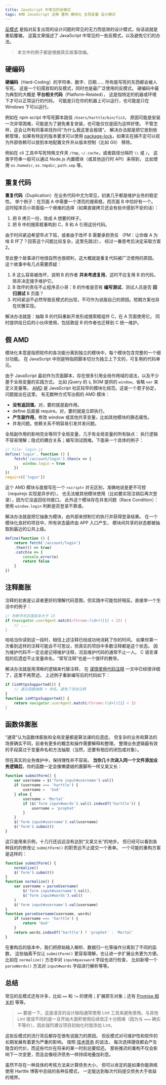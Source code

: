 ```yaml
---
title: JavaScript 中常见的反模式
tags: AMD JavaScript 注释 重构 模块化 全局变量 设计模式
---
```


[反模式][anti] 是指对反复出现的设计问题的常见的无力而低效的设计模式，俗话说就是重蹈覆辙。
这篇文章描述了 JavaScript 中常见的一些反模式，以及避免它们的办法。

> 本文中的例子都是根据真实故事改编。

<!--more-->

## 硬编码

**硬编码**（Hard-Coding）的字符串、数字、日期…… 所有能写死的东西都会被人写死。
这是一个妇孺皆知的反模式，同时也是最广泛使用的反模式。
硬编码中最为典型的大概是 **平台相关代码**（Platform-Related），
这是指特定的机器或环境下才可以正常运行的代码，
可能是只在你的机器上可以运行，也可能是只在 Windows 下可以运行。

例如在 npm script 中写死脚本路径 `/Users/harttle/bin/fis3`，
原因可能是安装一次非常困难，可能是为了避免重复安装，也可能仅仅是因为这样好使。
不管怎样，这会让所有同事来找你问“为什么我这里会报错”。
解决办法就是把它放到依赖管理，如果有特定的版本要求可以使用 [package-lock][lock]，如果实在搞不定可以视为外部依赖可以放到本地配置文件并从版本控制（比如 Git） 移除。

例如在 cli 工具中写死特殊文件夹 `/tmp`, `~/.cache`，或者路径分隔符 `\\` 或 `/`。
这类字符串一般可以通过 Node.js 内置模块（或其他运行时 API）来得到，
比如使用 `os.homedir`, `os.tmpdir`, `path.sep` 等。

## 重复代码

**重复代码**（Duplication）在业务代码中尤为常见，初衷几乎都是维护业务的稳定性。
举个例子：在页面 A 中需要一个漂亮的搜索框，而页面 B 中恰好有一个。
这时程序员小哥面临一个艰难的选择（如果直接拷贝还会有些许感到不安的话）：

1. 把 B 拷贝一份，改成 A 想要的样子。
2. 把 B 中的搜索框重构到 C，B 和 A 引用这份代码。

由于时间紧迫希望早点下班，或者由于改坏 B 需要承担责任
（PM：让你做 A 为啥 B 坏了？回答这个问题比较复杂，这里先跳过），
经过一番思考后决定采取方案 2。

至此整个故事进行地很自然也很顺利，这大概就是重复代码被广泛使用的原因。
这个故事中有几点需要质疑：

1. B 这么容易被改坏，说明 B 的作者 **并未考虑复用**。这时不应复用 B 的代码，除非决定接手维护它。
2. B 改坏的责任不止程序员小哥：B 的作者是否有 **编写测试**，测试人员是否 **回归测试** B 页面？
3. 时间紧迫不必然导致反模式的出现，不可作为说服自己的原因。短期方案也存在优雅实现。

解决办法就是：抽取 B 的代码重新开发形成搜索框组件 C，在 A 页面使用它。
同时提供给日后的小伙伴使用，包括敦促 B 的作者也迁移到 C 统一维护。

## 假 AMD

模块化本意是指把软件的各功能分离到独立的模块中，每个模块包含完整的一个细分功能。
在 JavaScript 中则是特指把脚本切分为独立上下文的，可复用的代码单元。

由于 JavaScript 最初作为页面脚本，存在很多引用全局作用域的语法，以及不少基于全局变量的实践方式。
比如 jQuery 的 `$`, BOM 提供的 `window`，省略 `var` 来定义变量等。
[AMD][amd] 是 JavaScript 社区较早的模块化规范。这是一个君子协定，问题就出在这里。
有无数种方式写出假的 AMD 模块：

* **没有返回值**。对，要的就是副作用。
* define 后直接 require。对，要的就是立即执行。
* **产生副作用**。修改 window 或其他共享变量，比如其他模块的静态属性。
* 并发问题。依赖关系不明容易引发并发问题。

全局副作用的影响完全等同于全局变量，几乎有全局变量的所有缺点：
执行逻辑不容易理解；隐式的耦合关系；编写测试困难。下面来一个具体的例子：

```javascript
// file: login.js
define('login', function () {
    fetch('/account/login').then(x => {
        window.login = true
    })
})
require(['login'])
```

这个 AMD 模块与直接写在一个 `<script>` 并无区别，准确地说是更不可控（requirejs 实现是异步的）。
也无法被其他模块使用（比如要实现注销后再次登录），因为它没返回任何接口。
此外这个模块存在并发问题（Race Condition）：使用 `window.login` 判断是否登录不靠谱。

解决办法就是把它抽象为模块，由外部来控制它的执行并获得登录结果。
在一个模块化良好的项目中，所有状态最终由 APP 入口产生，
模块间共享的状态都被抽取到最近的公共上级。

```javascript
define(function () {
    return fetch('/account/login')
    .then(() => true)
    .catch(e => {
        console.error(e)
        return false
    }
})
```

## 注释膨胀

注释的初衷是让读者更好的理解代码意图，但实践中可能恰好相反。直接举一个生活中的例子：

```javascript
// 判断手机百度版本大于 15
if (navigator.userAgent.match(/Chrome:(\d+))[1] < 15) {
    // ...
}
```

哈哈当你读到这一段时，相信上述注释已经成功地消耗了你的时间。
如果你第一次看到这样的注释可能会不可思议，但真实的项目中多数注释都是这个状态。
因为维护代码不一定总是记得维护注释，况且维护代码的通常不止一人。
C 语言课程的后遗症不止变量命名，“常写注释”也是一个很坏的教导。

解决办法就是用清晰的逻辑来代替注释，
在 [谨慎使用代码注释](/2016/10/08/code-comments.html) 一文中已经很详细了，这里不再赘述。
上述例子重新编写后的代码如下：

```javascript
if (isHttpsSupported()) {
    // 通过函数抽取 + 命名，避免了添加注释
}
function isHttpsSupported() {
    return navigator.userAgent.match(/Chrome:(\d+))[1] < 15
}
```

## 函数体膨胀

“通常”认为函数体膨胀和全局变量都是算法课的后遗症。
但复杂的业务和算法的场景确实不同，前者有更多的概念和操作需要解释和整理。
整理业务逻辑最有效的手段莫过于变量命名和方法抽取（当然，还要有相应的闭包或对象）。

但在真实的业务维护中，保持理性并不容易。
**当你几十次进入同一个文件添加业务逻辑后**，你的函数一定会像懒婆娘的裹脚布一样又臭又长：

```javascript
function submitForm() {
    var username = $('form input#username').val()
    if (username === 'harttle') {
        username =  'God'
    } else {
        username = 'Mortal'
        if ($('form input#words').val().indexOf('harttle')) {
            username = 'prophet'
        }
    }
    $('form input#username').val(username)
    $('form').submit()
}
```

这只是用来示例，十几行还远远没有达到“又臭又长”的地步。
但已经可以看到各种目的的修改让 `submitForm()` 的职责远不止提交一个表单。
一个可能的重构方案是这样的：

```javascript
function submitForm() {
    normalize()
    $('form').submit()
}
function normalize() {
    var username = parseUsername(
        $('form input#username').val(),
        $('form input#words').val()
    )
    $('form input#username').val(username)
}
function parseUsername(username, words)
    if (username === 'harttle') {
        return 'God'
    }
    return words.indexOf('harttle') ? 'prophet' : 'Mortal'
}
```

在重构后的版本中，我们把原始输入解析、数据归一化等操作分离到了不同的函数，
这些抽离不仅让 `submitForm()` 更容易理解，也让进一步扩展业务更为方便。
比如在 `normalize()` 方法中对 `input#password` 字段也进行检查，
比如新增一个 `parseWords()` 方法对 `input#words` 字段进行解析等等。

## 总结

常见的反模式还有许多，比如 `==` 和 `!=` 的使用；扩展原生对象；还有
[Promise 相关的](/2017/06/27/promise-anti-patterns.html) 等等。

> `==` 要提一下。这是语言的设计缺陷通常使用 Lint 工具来避免使用。与其他 Lint 错误不同的是一旦开始大面积使用后续改正十分困难（因为与 `===` 确实不等价）。因此强烈建议项目初始化时就添加 Lint。

这些反模式的流行背后都存在很有说服力的原因，
但反模式对可维护性和软件的长期发展有着更为严重的影响。
按照 [技术债务][tech-dept] 的说法，
每次选择捷径都会产生隐含的代价，而这些代价在将来的某一时刻总要偿还。
那些推迟的重构不仅会影响下一次变更，而且会像经济债务一样持续地叠加利息。

虽然不存在一种具体的考核方法来计算债务大小，
但可以肯定的是如果你能熟练使用 Harttle 博客中总结的各种反模式，
一定能达到每次代码提交债务大于收益的境界。

[tech-dept]: https://en.wikipedia.org/wiki/Technical_debt
[anti]: https://en.wikipedia.org/wiki/Anti-pattern
[lock]: https://docs.npmjs.com/files/package-lock.json
[amd]: http://requirejs.org/docs/whyamd.html
